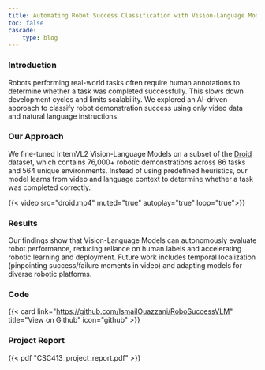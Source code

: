 ```yaml
---
title: Automating Robot Success Classification with Vision-Language Models
toc: false
cascade: 
    type: blog
---
```


### Introduction

Robots performing real-world tasks often require human annotations to determine whether a task was completed successfully. This slows down development cycles and limits scalability. We explored an AI-driven approach to classify robot demonstration success using only video data and natural language instructions.

### Our Approach
We fine-tuned InternVL2 Vision-Language Models on a subset of the [Droid](https://droid-dataset.github.io/) dataset, which contains 76,000+ robotic demonstrations across 86 tasks and 564 unique environments. Instead of using predefined heuristics, our model learns from video and language context to determine whether a task was completed correctly.

{{< video src="droid.mp4" muted="true" autoplay="true" loop="true">}}

### Results
Our findings show that Vision-Language Models can autonomously evaluate robot performance, reducing reliance on human labels and accelerating robotic learning and deployment. Future work includes temporal localization (pinpointing success/failure moments in video) and adapting models for diverse robotic platforms.

### Code
{{< card link="https://github.com/IsmailOuazzani/RoboSuccessVLM" title="View on Github" icon="github" >}}

### Project Report
{{< pdf "CSC413_project_report.pdf" >}}